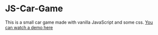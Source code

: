 # JS-Car-Game
This is a small car game made with vanilla JavaScript and some css.
[You can watch a demo here](https://tusharjain365.github.io/JS-Car-Game/)
